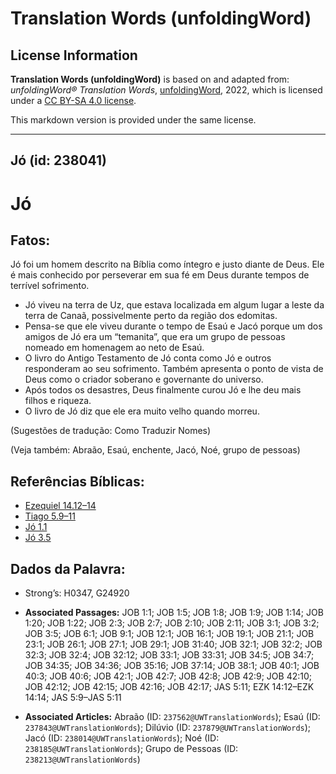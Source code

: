 # Translation Words (unfoldingWord)

## License Information

**Translation Words (unfoldingWord)** is based on and adapted from: _unfoldingWord® Translation Words_, [unfoldingWord](https://unfoldingword.org/utw), 2022, which is licensed under a [CC BY-SA 4.0 license](https://creativecommons.org/licenses/by-sa/4.0/legalcode.en).

This markdown version is provided under the same license.



--------------------------------

## Jó (id: 238041)

Jó
==

Fatos:
------

Jó foi um homem descrito na Bíblia como íntegro e justo diante de Deus. Ele é mais conhecido por perseverar em sua fé em Deus durante tempos de terrível sofrimento.

* Jó viveu na terra de Uz, que estava localizada em algum lugar a leste da terra de Canaã, possivelmente perto da região dos edomitas.
* Pensa\-se que ele viveu durante o tempo de Esaú e Jacó porque um dos amigos de Jó era um “temanita”, que era um grupo de pessoas nomeado em homenagem ao neto de Esaú.
* O livro do Antigo Testamento de Jó conta como Jó e outros responderam ao seu sofrimento. Também apresenta o ponto de vista de Deus como o criador soberano e governante do universo.
* Após todos os desastres, Deus finalmente curou Jó e lhe deu mais filhos e riqueza.
* O livro de Jó diz que ele era muito velho quando morreu.

(Sugestões de tradução: Como Traduzir Nomes)

(Veja também: Abraão, Esaú, enchente, Jacó, Noé, grupo de pessoas)

Referências Bíblicas:
---------------------

* [Ezequiel 14\.12–14](https://ref.ly/Ezek14:12-Ezek14:14)
* [Tiago 5\.9–11](https://ref.ly/Jas5:9-Jas5:11)
* [Jó 1\.1](https://ref.ly/Job1:1)
* [Jó 3\.5](https://ref.ly/Job3:5)

Dados da Palavra:
-----------------

* Strong’s: H0347, G24920

* **Associated Passages:** JOB 1:1; JOB 1:5; JOB 1:8; JOB 1:9; JOB 1:14; JOB 1:20; JOB 1:22; JOB 2:3; JOB 2:7; JOB 2:10; JOB 2:11; JOB 3:1; JOB 3:2; JOB 3:5; JOB 6:1; JOB 9:1; JOB 12:1; JOB 16:1; JOB 19:1; JOB 21:1; JOB 23:1; JOB 26:1; JOB 27:1; JOB 29:1; JOB 31:40; JOB 32:1; JOB 32:2; JOB 32:3; JOB 32:4; JOB 32:12; JOB 33:1; JOB 33:31; JOB 34:5; JOB 34:7; JOB 34:35; JOB 34:36; JOB 35:16; JOB 37:14; JOB 38:1; JOB 40:1; JOB 40:3; JOB 40:6; JOB 42:1; JOB 42:7; JOB 42:8; JOB 42:9; JOB 42:10; JOB 42:12; JOB 42:15; JOB 42:16; JOB 42:17; JAS 5:11; EZK 14:12–EZK 14:14; JAS 5:9–JAS 5:11
* **Associated Articles:** Abraão (ID: `237562@UWTranslationWords`); Esaú (ID: `237843@UWTranslationWords`); Dilúvio  (ID: `237879@UWTranslationWords`); Jacó (ID: `238014@UWTranslationWords`); Noé (ID: `238185@UWTranslationWords`); Grupo de Pessoas (ID: `238213@UWTranslationWords`)

